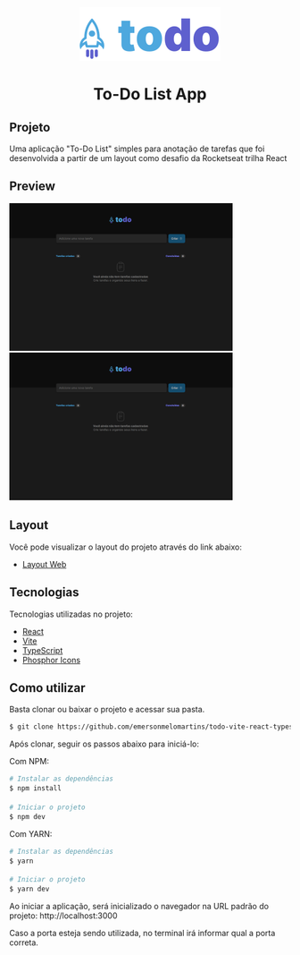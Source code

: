 <div align="center">
    <img src="./src/assets/logo.svg" />
<h1 align="center">To-Do List App</h1>
</div>

## Projeto

Uma aplicação "To-Do List" simples para anotação de tarefas que foi desenvolvida a partir de um layout como desafio da Rocketseat trilha React

## Preview

<p align="left">
  <img src="./src/assets/preview/preview-1.png" width=400 alt="Página Inicial da aplicação sem tarefas" />
  <img src="./src/assets/preview/preview-1.png" width=400 alt="Página Inicial da aplicação com algumas tarefas completas" />
</p>

## Layout

Você pode visualizar o layout do projeto através do link abaixo:

- [Layout Web](<https://www.figma.com/file/MhzQf4UuhhESg4PPodjNcy/ToDo-List-(Copy)?node-id=0%3A1>)

## Tecnologias

Tecnologias utilizadas no projeto:

- [React](https://reactjs.org)
- [Vite](https://vitejs.dev/)
- [TypeScript](https://www.typescriptlang.org/)
- [Phosphor Icons](https://phosphoricons.com/)

## Como utilizar

Basta clonar ou baixar o projeto e acessar sua pasta.

```bash
$ git clone https://github.com/emersonmelomartins/todo-vite-react-typescript.git
```

Após clonar, seguir os passos abaixo para iniciá-lo:

Com NPM:
```bash
# Instalar as dependências
$ npm install

# Iniciar o projeto
$ npm dev
```

Com YARN:
```bash
# Instalar as dependências
$ yarn

# Iniciar o projeto
$ yarn dev
```

Ao iniciar a aplicação, será inicializado o navegador na URL padrão do projeto: http://localhost:3000

Caso a porta esteja sendo utilizada, no terminal irá informar qual a porta correta.
